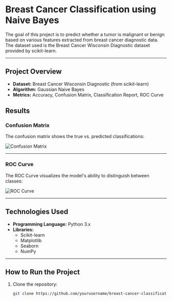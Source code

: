 # **Breast Cancer Classification using Naive Bayes**  

The goal of this project is to predict whether a tumor is malignant or benign based on various features extracted from breast cancer diagnostic data. The dataset used is the Breast Cancer Wisconsin Diagnostic dataset provided by scikit-learn.

---

## **Project Overview**  
- **Dataset:** Breast Cancer Wisconsin Diagnostic (from scikit-learn)  
- **Algorithm:** Gaussian Naive Bayes  
- **Metrics:** Accuracy, Confusion Matrix, Classification Report, ROC Curve  

## **Results**  

### **Confusion Matrix**  
The confusion matrix shows the true vs. predicted classifications:  

![Confusion Matrix]()  

---

### **ROC Curve**  
The ROC Curve visualizes the model's ability to distinguish between classes:  

![ROC Curve](images/roc_curve.png)  

---

## **Technologies Used**  

- **Programming Language:** Python 3.x  
- **Libraries:**  
  - Scikit-learn  
  - Matplotlib  
  - Seaborn  
  - NumPy  

---

## **How to Run the Project**  

1. Clone the repository:  
   ```bash
   git clone https://github.com/yourusername/breast-cancer-classification.git

